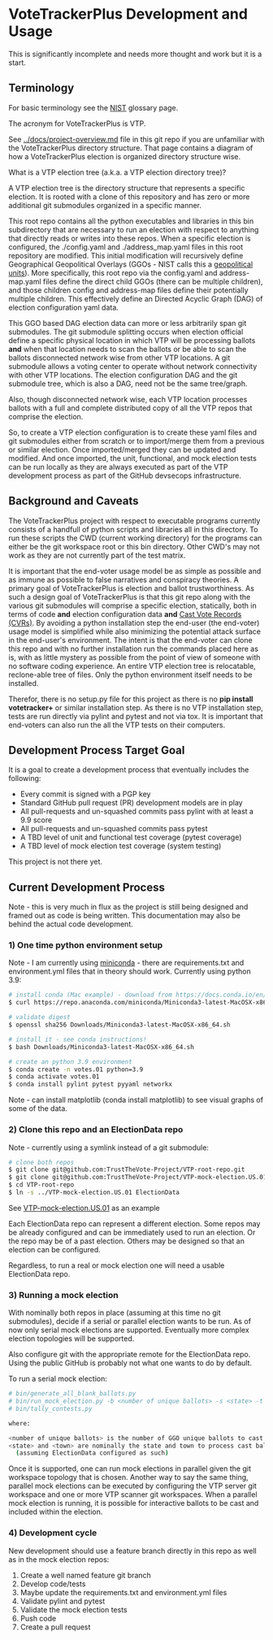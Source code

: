 # VoteTrackerPlus Development and Usage

This is significantly incomplete and needs more thought and work but it is a start.

## Terminology

For basic terminology see the [NIST](https://pages.nist.gov/ElectionGlossary/) glossary page.

The acronym for VoteTrackerPlus is VTP.

See [../docs/project-overview.md](../docs/project-overview.md) file in this git repo if you are unfamiliar with the VoteTrackerPlus directory structure.  That page contains a diagram of how a VoteTrackerPlus election is organized directory structure wise.

What is a VTP election tree (a.k.a. a VTP election directory tree)?

A VTP election tree is the directory structure that represents a specific election.  It is rooted with a clone of this repository and has zero or more additional git submodules organized in a specific manner.

This root repo contains all the python executables and libraries in this bin subdirectory that are necessary to run an election with respect to anything that directly reads or writes into these repos.  When a specific election is configured, the ./config.yaml and ./address_map.yaml files in this root repository are modified.  This initial modification will recursively define Geographical Geopolitical Overlays (GGOs - NIST calls this a [geopolitical units](https://pages.nist.gov/ElectionGlossary/#geopolitical-unit)).  More specifically, this root repo via the config.yaml and address-map.yaml files define the direct child GGOs (there can be multiple children), and those children config and address-map files define their potentially multiple children.  This effectively define an Directed Acyclic Graph (DAG) of election configuration yaml data.

This GGO based DAG election data can more or less arbitrarily span git submodules.  The git submodule splitting occurs when election official define a specific physical location in which VTP will be processing ballots __and__ when that location needs to scan the ballots or be able to scan the ballots disconnected network wise from other VTP locations.   A git submodule allows a voting center to operate without network connectivity with other VTP locations.  The election configuration DAG and the git submodule tree, which is also a DAG, need not be the same tree/graph.

Also, though disconnected network wise, each VTP location processes ballots with a full and complete distributed copy of all the VTP repos that comprise the election.

So, to create a VTP election configuration is to create these yaml files and git submodules either from scratch or to import/merge them from a previous or similar election.  Once imported/merged they can be updated and modified.  And once imported, the unit, functional, and mock election tests can be run locally as they are always executed as part of the VTP development process as part of the GitHub devsecops infrastructure.

## Background and Caveats

The VoteTrackerPlus project with respect to executable programs currently consists of a handfull of python scripts and libraries all in this directory.  To run these scripts the CWD (current working directory) for the programs can either be the git workspace root or this bin directory.  Other CWD's may not work as they are not currently part of the test matrix.

It is important that the end-voter usage model be as simple as possible and as immune as possible to false narratives and conspiracy theories.  A primary goal of VoteTrackerPlus is election and ballot trustworthiness.  As such a design goal of VoteTrackerPlus is that this git repo along with the various git submodules will comprise a specific election, statically, both in terms of code __and__ election configuration data __and__ [Cast Vote Records (CVRs)](https://pages.nist.gov/ElectionGlossary/#cast-vote-record).  By avoiding a python installation step the end-user (the end-voter) usage model is simplified while also minimizing the potential attack surface in the end-user's environment.  The intent is that the end-voter can clone this repo and with no further installation run the commands placed here as is, with as little mystery as possible from the point of view of someone with no software coding experience.  An entire VTP election tree is relocatable, reclone-able tree of files.  Only the python environment itself needs to be installed.

Therefor, there is no setup.py file for this project as there is no __pip install votetracker+__ or similar installation step.  As there is no VTP installation step, tests are run directly via pylint and  pytest and not via tox.  It is important that end-voters can also run the all the VTP tests on their computers.

## Development Process Target Goal

It is a goal to create a development process that eventually includes the following:

- Every commit is signed with a PGP key
- Standard GitHub pull request (PR) development models are in play
- All pull-requests and un-squashed commits pass pylint with at least a 9.9 score
- All pull-requests and un-squashed commits pass pytest
- A TBD level of unit and functional test coverage (pytest coverage)
- A TBD level of mock election test coverage (system testing)

This project is not there yet.

## Current Development Process

Note - this is very much in flux as the project is still being designed and framed out as code is being written.  This documentation may also be behind the actual code development.

### 1) One time python environment setup

Note - I am currently using [miniconda](https://docs.conda.io/en/latest/miniconda.html) - there are requirements.txt and environment.yml files that in theory should work.  Currently using python 3.9:

```bash
# install conda (Mac example) - download from https://docs.conda.io/en/latest/miniconda.html
$ curl https://repo.anaconda.com/miniconda/Miniconda3-latest-MacOSX-x86_64.sh -o Downloads/Miniconda3-latest-MacOSX-x86_64.sh

# validate digest
$ openssl sha256 Downloads/Miniconda3-latest-MacOSX-x86_64.sh

# install it - see conda instructions!
$ bash Downloads/Miniconda3-latest-MacOSX-x86_64.sh

# create an python 3.9 environment
$ conda create -n votes.01 python=3.9
$ conda activate votes.01
$ conda install pylint pytest pyyaml networkx
```

Note - can install matplotlib (conda install matplotlib) to see visual graphs of some of the data.

### 2) Clone this repo and an ElectionData repo

Note - currently using a symlink instead of a git submodule:

```bash
# clone both repos
$ git clone git@github.com:TrustTheVote-Project/VTP-root-repo.git
$ git clone git@github.com:TrustTheVote-Project/VTP-mock-election.US.01.git
$ cd VTP-root-repo
$ ln -s ../VTP-mock-election.US.01 ElectionData
```

See [VTP-mock-election.US.01](https://github.com/TrustTheVote-Project/VTP-mock-election.US.01) as an example

Each ElectionData repo can represent a different election.  Some repos may be already configured and can be immediately used to run an election.  Or the repo may be of a past election.  Others may be designed so that an election can be configured.

Regardless, to run a real or mock election one will need a usable ElectionData repo.

### 3) Running a mock election

With nominally both repos in place (assuming at this time no git submodules), decide if a serial or parallel election wants to be run.  As of now only serial mock elections are supported.  Eventually more complex election topologies will be supported.

Also configure git with the appropriate remote for the ElectionData repo.  Using the public GitHub is probably not what one wants to do by default.

To run a serial mock election:

```bash
# bin/generate_all_blank_ballots.py
# bin/run_mock_election.py -b <number of unique ballots> -s <state> -t <town>
# bin/tally_contests.py

where:

<number of unique ballots> is the number of GGO unique ballots to cast
<state> and <town> are nominally the state and town to process cast ballots
  (assuming ElectionData configured as such)
```

Once it is supported, one can run mock elections in parallel given the git workspace topology that is chosen.  Another way to say the same thing, parallel mock elections can be executed by configuring the VTP server git workspace and one or more VTP scanner git workspaces.  When a parallel mock election is running, it is possible for interactive ballots to be cast and included within the election.

### 4) Development cycle

New development should use a feature branch directly in this repo as well as in the mock election repos:

1) Create a well named feature git branch
2) Develop code/tests
3) Maybe update the requirements.txt and environment.yml files
4) Validate pylint and pytest
5) Validate the mock election tests
6) Push code
7) Create a pull request
